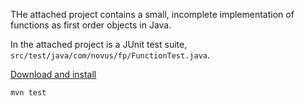 THe attached project contains a small, incomplete implementation of functions as first order objects in Java.

In the attached project is a JUnit test suite, `src/test/java/com/novus/fp/FunctionTest.java`.

[Download and install](http://maven.apache.org/download.cgi)

    mvn test
